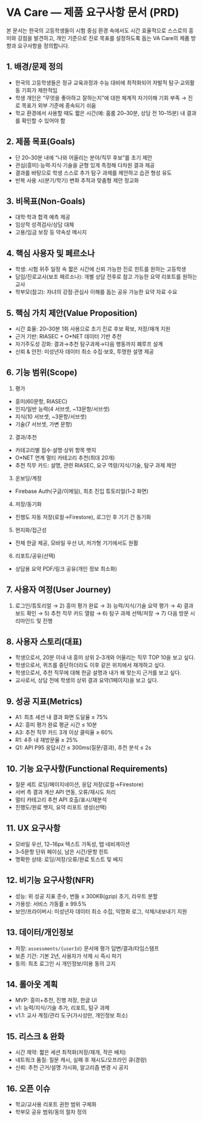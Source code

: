# VA Care — 제품 요구사항 문서 (PRD)

본 문서는 한국의 고등학생들이 시험 중심 환경 속에서도 시간 효율적으로 스스로의 흥미와 강점을 발견하고, 개인 기준으로 진로 목표를 설정하도록 돕는 VA Care의 제품 방향과 요구사항을 정의합니다.

## 1. 배경/문제 정의
- 한국의 고등학생들은 정규 교육과정과 수능 대비에 최적화되어 자발적 탐구·교외활동 기회가 제한적임
- 학생 개인은 “무엇을 좋아하고 잘하는지”에 대한 체계적 자기이해 기회 부족 → 진로 목표가 외부 기준에 종속되기 쉬움
- 학교 환경에서 사용할 때도 짧은 시간(예: 홈룸 20–30분, 상담 전 10–15분) 내 결과를 확인할 수 있어야 함

## 2. 제품 목표(Goals)
- 단 20–30분 내에 “나와 어울리는 분야/직무 후보”를 초기 제안
- 관심(흥미)·능력·지식·기술을 균형 있게 측정해 다차원 결과 제공
- 결과를 바탕으로 학생 스스로 추가 탐구 과제를 제안하고 습관 형성 유도
- 반복 사용 시(분기/학기) 변화 추적과 맞춤형 제안 정교화

## 3. 비목표(Non-Goals)
- 대학·학과 합격 예측 제공
- 임상적 성격검사/상담 대체
- 고용/임금 보장 등 약속성 메시지

## 4. 핵심 사용자 및 페르소나
- 학생: 시험 위주 일정 속 짧은 시간에 신뢰 가능한 진로 힌트를 원하는 고등학생
- 담임/진로교사(보조 페르소나): 개별 상담 전후로 참고 가능한 요약 리포트를 원하는 교사
- 학부모(참고): 자녀의 강점·관심사 이해를 돕는 공유 가능한 요약 자료 수요

## 5. 핵심 가치 제안(Value Proposition)
- 시간 효율: 20–30분 1회 사용으로 초기 진로 후보 확보, 저장/재개 지원
- 근거 기반: RIASEC + O*NET 데이터 기반 추천
- 자기주도성 강화: 결과→추천 탐구과제→다음 행동까지 폐루프 설계
- 신뢰 & 안전: 미성년자 데이터 최소 수집·보호, 투명한 설명 제공

## 6. 기능 범위(Scope)
1) 평가
- 흥미(60문항, RIASEC)
- 인지/일반 능력(4 서브셋, ~13문항/서브셋)
- 지식(10 서브셋, ~3문항/서브셋)
- 기술(7 서브셋, 가변 문항)

2) 결과/추천
- 카테고리별 점수·설명·상위 항목 뱃지
- O*NET 연계 멀티 카테고리 추천(최대 20개)
- 추천 직무 카드: 설명, 관련 RIASEC, 요구 역량/지식/기술, 탐구 과제 제안

3) 온보딩/계정
- Firebase Auth(구글/이메일), 최초 진입 튜토리얼(1–2 화면)

4) 저장/동기화
- 진행도 자동 저장(로컬→Firestore), 로그인 후 기기 간 동기화

5) 현지화/접근성
- 전체 한글 제공, 모바일 우선 UI, 저가형 기기에서도 원활

6) 리포트/공유(선택)
- 상담용 요약 PDF/링크 공유(개인 정보 최소화)

## 7. 사용자 여정(User Journey)
1) 로그인/튜토리얼 → 2) 흥미 평가 완료 → 3) 능력/지식/기술 요약 평가 → 4) 결과 보드 확인 → 5) 추천 직무 카드 열람 → 6) 탐구 과제 선택/저장 → 7) 다음 방문 시 리마인드 및 진행

## 8. 사용자 스토리(대표)
- 학생으로서, 20분 이내 내 흥미 상위 2–3개와 어울리는 직무 TOP 10을 보고 싶다.
- 학생으로서, 퀴즈를 중단하더라도 이후 같은 위치에서 재개하고 싶다.
- 학생으로서, 추천 직무에 대해 한글 설명과 내가 왜 맞는지 근거를 보고 싶다.
- 교사로서, 상담 전에 학생의 상위 결과 요약(1페이지)을 보고 싶다.

## 9. 성공 지표(Metrics)
- A1: 최초 세션 내 결과 화면 도달율 ≥ 75%
- A2: 흥미 평가 완료 평균 시간 ≤ 10분
- A3: 추천 직무 카드 3개 이상 클릭율 ≥ 60%
- R1: 4주 내 재방문율 ≥ 25%
- Q1: API P95 응답시간 ≤ 300ms(질문/결과), 추천 분석 ≤ 2s

## 10. 기능 요구사항(Functional Requirements)
- 질문 세트 로딩/페이지네이션, 응답 저장(로컬→Firestore)
- 서버 측 결과 계산 API 연동, 오류/재시도 처리
- 멀티 카테고리 추천 API 호출/표시/재분석
- 진행도/완료 뱃지, 요약 리포트 생성(선택)

## 11. UX 요구사항
- 모바일 우선, 12–16px 텍스트 가독성, 탭 네비게이션
- 3–5문항 단위 페이싱, 남은 시간/문항 힌트
- 명확한 상태: 로딩/저장/오류/완료 토스트 및 배지

## 12. 비기능 요구사항(NFR)
- 성능: 위 성공 지표 준수, 번들 ≤ 300KB(gzip) 초기, 라우트 분할
- 가용성: 서비스 가동률 ≥ 99.5%
- 보안/프라이버시: 미성년자 데이터 최소 수집, 익명화 로그, 삭제/내보내기 지원

## 13. 데이터/개인정보
- 저장: `assessments/{userId}` 문서에 평가 답변/결과/타임스탬프
- 보존 기간: 기본 2년, 사용자가 삭제 시 즉시 파기
- 동의: 최초 로그인 시 개인정보/이용 동의 고지

## 14. 롤아웃 계획
- MVP: 흥미+추천, 진행 저장, 한글 UI
- v1: 능력/지식/기술 추가, 리포트, 탐구 과제
- v1.1: 교사 계정/관리 도구(가시성만, 개인정보 최소)

## 15. 리스크 & 완화
- 시간 제약: 짧은 세션 최적화(저장/재개, 작은 배치)
- 네트워크 품질: 질문 캐시, 실패 후 재시도/오프라인 큐(경량)
- 신뢰: 추천 근거/설명 가시화, 알고리즘 변경 시 공지

## 16. 오픈 이슈
- 학교/교사용 리포트 권한 범위 구체화
- 학부모 공유 범위/동의 절차 정의


